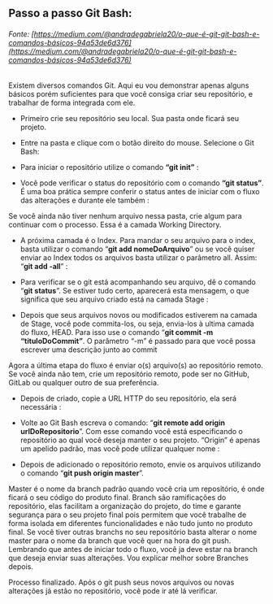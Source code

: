 ## Passo a passo Git Bash:

###### Fonte: [https://medium.com/@andradegabriela20/o-que-é-git-git-bash-e-comandos-básicos-94a53de6d376](https://medium.com/@andradegabriela20/o-que-é-git-git-bash-e-comandos-básicos-94a53de6d376)

Existem diversos comandos Git. Aqui eu vou demonstrar apenas alguns básicos porém suficientes para que você consiga criar seu repositório, e trabalhar de forma integrada com ele.

- Primeiro crie seu repositório seu local. Sua pasta onde ficará seu projeto.
- Entre na pasta e clique com o botão direito do mouse. Selecione o Git Bash:

- Para iniciar o repositório utilize o comando **“git init”** :

- Você pode verificar o status do repositório com o comando **“git status”**. É uma boa prática sempre conferir o status antes de iniciar com o fluxo das alterações e durante ele também :

Se você ainda não tiver nenhum arquivo nessa pasta, crie algum para continuar com o processo. Essa é a camada Working Directory.

- A próxima camada é o Index. Para mandar o seu arquivo para o index, basta utilizar o comando “**git add nomeDoArquivo**” ou se você quiser enviar ao Index todos os arquivos basta utilizar o parâmetro all. Assim: “**git add -all**” :

- Para verificar se o git está acompanhando seu arquivo, dê o comando “**git status**”. Se estiver tudo certo, aparecerá esta mensagem, o que significa que seu arquivo criado está na camada Stage :

- Depois que seus arquivos novos ou modificados estiverem na camada de Stage, você pode commita-los, ou seja, envia-los à ultima camada do fluxo, HEAD. Para isso use o comando “**git commit -m “tituloDoCommit”**. O parâmetro “-m” é passado para que você possa escrever uma descrição junto ao commit 

Agora a última etapa do fluxo é enviar o(s) arquivo(s) ao repositório remoto. Se você ainda não tem, crie um repositório remoto, pode ser no GitHub, GitLab ou qualquer outro de sua preferência.

- Depois de criado, copie a URL HTTP do seu repositório, ela será necessária :

- Volte ao Git Bash escreva o comando: “**git remote add origin urlDoRepositorio**”. Com esse comando você está especificando o repositório ao qual você deseja manter o seu projeto. “Origin” é apenas um apelido padrão, mas você pode utilizar qualquer nome :

- Depois de adicionado o repositório remoto, envie os arquivos utilizando o comando “**git push origin master**”.



Master é o nome da branch padrão quando você cria um repositório, é onde ficará o seu código do produto final. Branch são ramificações do repositório, elas facilitam a organização do projeto, do time e garante segurança para o seu projeto final pois permitem que você trabalhe de forma isolada em diferentes funcionalidades e não tudo junto no produto final. Se você tiver outras branchs no seu repositório basta alterar o nome master para o nome da branch que você quer na hora do git push. Lembrando que antes de iniciar todo o fluxo, você ja deve estar na branch que deseja enviar suas alterações. Vou explicar melhor sobre Branches depois.

Processo finalizado. Após o git push seus novos arquivos ou novas alterações já estão no repositório, você pode ir até lá verificar.